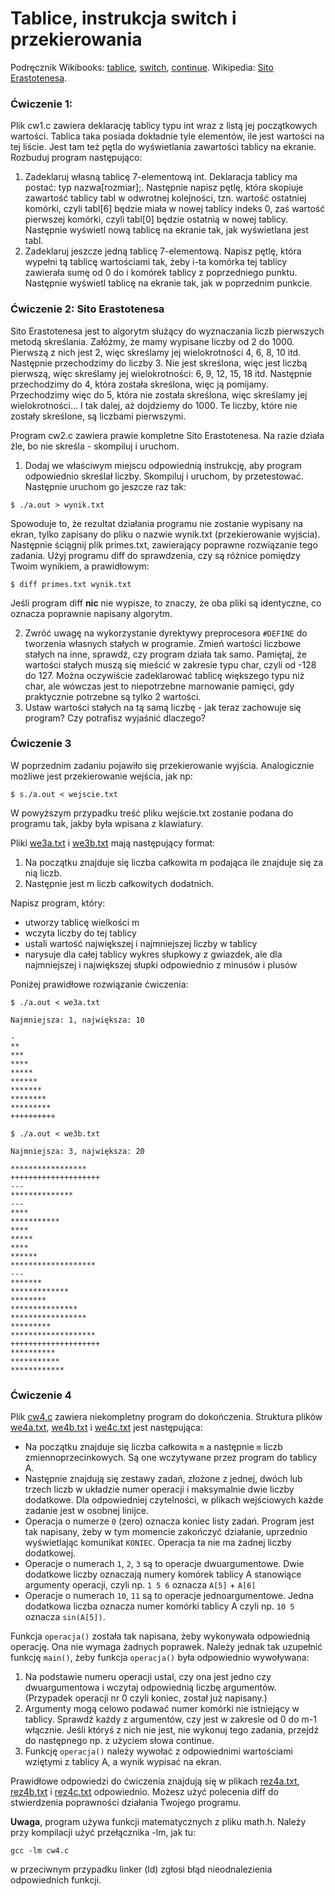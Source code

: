 # Tablice, instrukcja switch i przekierowania

Podręcznik Wikibooks: [tablice](https://pl.wikibooks.org/wiki/C/Tablice), [switch](https://pl.wikibooks.org/wiki/C/Instrukcje_steruj%C4%85ce#switch), [continue](https://pl.wikibooks.org/wiki/C/Instrukcje_steruj%C4%85ce#continue). Wikipedia: [Sito Erastotenesa](https://pl.wikipedia.org/wiki/Sito_Eratostenesa).

### **Ćwiczenie 1:**

Plik cw1.c zawiera deklarację tablicy typu int wraz z listą jej początkowych wartości. Tablica taka posiada dokładnie tyle elementów, ile jest wartości na tej liście. Jest tam też pętla do wyświetlania zawartości tablicy na ekranie. Rozbuduj program następująco:

 1. Zadeklaruj własną tablicę 7-elementową int. Deklaracja tablicy ma postać: typ nazwa[rozmiar];. Następnie napisz pętlę, która skopiuje zawartość tablicy tabl w odwrotnej kolejności, tzn. wartość ostatniej komórki, czyli tabl[6] będzie miała w nowej tablicy indeks 0, zaś wartość pierwszej komórki, czyli tabl[0] będzie ostatnią w nowej tablicy. Następnie wyświetl nową tablicę na ekranie tak, jak wyświetlana jest tabl.
2. Zadeklaruj jeszcze jedną tablicę 7-elementową. Napisz pętlę, która wypełni tą tablicę wartościami tak, żeby i-ta komórka tej tablicy zawierała sumę od 0 do i komórek tablicy z poprzedniego punktu. Następnie wyświetl tablicę na ekranie tak, jak w poprzednim punkcie.

### **Ćwiczenie 2: Sito Erastotenesa**

Sito Erastotenesa jest to algorytm służący do wyznaczania liczb pierwszych metodą skreślania. Załóżmy, że mamy wypisane liczby od 2 do 1000. Pierwszą z nich jest 2, więc skreślamy jej wielokrotności 4, 6, 8, 10 itd. Następnie przechodzimy do liczby 3. Nie jest skreślona, więc jest liczbą pierwszą, więc skreślamy jej wielokrotności: 6, 9, 12, 15, 18 itd. Następnie przechodzimy do 4, która została skreślona, więc ją pomijamy. Przechodzimy więc do 5, która nie została skreślona, więc skreślamy jej wielokrotności... I tak dalej, aż dojdziemy do 1000. Te liczby, które nie zostały skreślone, są liczbami pierwszymi.

Program cw2.c zawiera prawie kompletne Sito Erastotenesa. Na razie działa źle, bo nie skreśla - skompiluj i uruchom.

1. Dodaj we właściwym miejscu odpowiednią instrukcję, aby program odpowiednio skreślał liczby. Skompiluj i uruchom, by przetestować. Następnie uruchom go jeszcze raz tak:

`$ ./a.out > wynik.txt`

Spowoduje to, że rezultat działania programu nie zostanie wypisany na ekran, tylko zapisany do pliku o nazwie wynik.txt (przekierowanie wyjścia). Następnie ściągnij plik primes.txt, zawierający poprawne rozwiązanie tego zadania. Użyj programu diff do sprawdzenia, czy są różnice pomiędzy Twoim wynikiem, a prawidłowym:

`$ diff primes.txt wynik.txt`

Jeśli program diff **nic** nie wypisze, to znaczy, że oba pliki są identyczne, co oznacza poprawnie napisany algorytm.

2. Zwróć uwagę na wykorzystanie dyrektywy preprocesora `#DEFINE` do tworzenia własnych stałych w programie. Zmień wartości liczbowe stałych na inne, sprawdź, czy program działa tak samo. Pamiętaj, że wartości stałych muszą się mieścić w zakresie typu char, czyli od -128 do 127. Można oczywiście zadeklarować tablicę większego typu niż char, ale wówczas jest to niepotrzebne marnowanie pamięci, gdy praktycznie potrzebne są tylko 2 wartości.
3. Ustaw wartości stałych na tą samą liczbę - jak teraz zachowuje się program? Czy potrafisz wyjaśnić dlaczego?

### **Ćwiczenie 3**

W poprzednim zadaniu pojawiło się przekierowanie wyjścia. Analogicznie możliwe jest przekierowanie wejścia, jak np:

`$ s./a.out < wejscie.txt`

W powyższym przypadku treść pliku wejście.txt zostanie podana do programu tak, jakby była wpisana z klawiatury.

Pliki [we3a.txt](https://github.com/anna-wro/epi.c/blob/master/05.%20tablice%2C%20instrukcja%20switch%20i%20przekierowania/we3a.txt) i [we3b.txt](https://github.com/anna-wro/epi.c/blob/master/05.%20tablice%2C%20instrukcja%20switch%20i%20przekierowania/we3b.txt) mają następujący format:

1. Na początku znajduje się liczba całkowita m podająca ile znajduje się za nią liczb.
2. Następnie jest m liczb całkowitych dodatnich.

Napisz program, który:

* utworzy tablicę wielkości m
* wczyta liczby do tej tablicy
* ustali wartość największej i najmniejszej liczby w tablicy
* narysuje dla całej tablicy wykres słupkowy z gwiazdek, ale dla najmniejszej i największej słupki odpowiednio z minusów i plusów

Poniżej prawidłowe rozwiązanie ćwiczenia:

`$ ./a.out < we3a.txt`

    Najmniejsza: 1, największa: 10

    -
    **
    ***
    ****
    *****
    ******
    *******
    ********
    *********
    ++++++++++

`$ ./a.out < we3b.txt`

    Najmniejsza: 3, największa: 20

    *****************
    ++++++++++++++++++++
    ---
    **************
    ---
    ****
    ***********
    ****
    *****
    ****
    ******
    *******************
    ---
    *******
    *************
    ********
    ***************
    *****************
    *********
    *******************
    ++++++++++++++++++++
    **********
    ***********
    ************

### **Ćwiczenie 4**

Plik [cw4.c](https://github.com/anna-wro/epi.c/blob/master/05.%20tablice%2C%20instrukcja%20switch%20i%20przekierowania/cw4.c) zawiera niekompletny program do dokończenia. Struktura plików [we4a.txt](https://github.com/anna-wro/epi.c/blob/master/05.%20tablice%2C%20instrukcja%20switch%20i%20przekierowania/we4a.txt), [we4b.txt](https://github.com/anna-wro/epi.c/blob/master/05.%20tablice%2C%20instrukcja%20switch%20i%20przekierowania/we4b.txt) i [we4c.txt](https://github.com/anna-wro/epi.c/blob/master/05.%20tablice%2C%20instrukcja%20switch%20i%20przekierowania/we4c.txt) jest następująca:

* Na początku znajduje się liczba całkowita `m` a następnie `m` liczb zmiennoprzecinkowych. Są one wczytywane przez program do tablicy A.
* Następnie znajdują się zestawy zadań, złożone z jednej, dwóch lub trzech liczb w układzie numer operacji i maksymalnie dwie liczby dodatkowe. Dla odpowiedniej czytelności, w plikach wejściowych każde zadanie jest w osobnej linijce.
* Operacja o numerze `0` (zero) oznacza koniec listy zadań. Program jest tak napisany, żeby w tym momencie zakończyć działanie, uprzednio wyświetlając komunikat `KONIEC`. Operacja ta nie ma żadnej liczby dodatkowej.
* Operacje o numerach `1`, `2`, `3` są to operacje dwuargumentowe. Dwie dodatkowe liczby oznaczają numery komórek tablicy A stanowiące argumenty operacji, czyli np. `1 5 6` oznacza `A[5]` + `A[6]`
* Operacje o numerach `10`, `11` są to operacje jednoargumentowe. Jedna dodatkowa liczba oznacza numer komórki tablicy A czyli np. `10 5` oznacza `sin(A[5])`.

Funkcja `operacja()` została tak napisana, żeby wykonywała odpowiednią operację. Ona nie wymaga żadnych poprawek. Należy jednak tak uzupełnić funkcję `main()`, żeby funkcja `operacja()` była odpowiednio wywoływana:

1. Na podstawie numeru operacji ustal, czy ona jest jedno czy dwuargumentowa i wczytaj odpowiednią liczbę argumentów. (Przypadek operacji nr 0 czyli koniec, został już napisany.)
2. Argumenty mogą celowo podawać numer komórki nie istniejący w tablicy. Sprawdź każdy z argumentów, czy jest w zakresie od 0 do m-1 włącznie. Jeśli któryś z nich nie jest, nie wykonuj tego zadania, przejdź do następnego np. z użyciem słowa continue.
3. Funkcję `operacja()` należy wywołać z odpowiednimi wartościami wziętymi z tablicy A, a wynik wypisać na ekran.

Prawidłowe odpowiedzi do ćwiczenia znajdują się w plikach [rez4a.txt](https://github.com/anna-wro/epi.c/blob/master/05.%20tablice%2C%20instrukcja%20switch%20i%20przekierowania/rez4a.txt), [rez4b.txt](https://github.com/anna-wro/epi.c/blob/master/05.%20tablice%2C%20instrukcja%20switch%20i%20przekierowania/rez4b.txt) i [rez4c.txt](https://github.com/anna-wro/epi.c/blob/master/05.%20tablice%2C%20instrukcja%20switch%20i%20przekierowania/rez4c.txt) odpowiednio. Możesz użyć polecenia diff do stwierdzenia poprawności działania Twojego programu.

**Uwaga**, program używa funkcji matematycznych z pliku math.h. Należy przy kompilacji użyć przełącznika -lm, jak tu:

    gcc -lm cw4.c
    
w przeciwnym przypadku linker (ld) zgłosi błąd nieodnalezienia odpowiednich funkcji.
